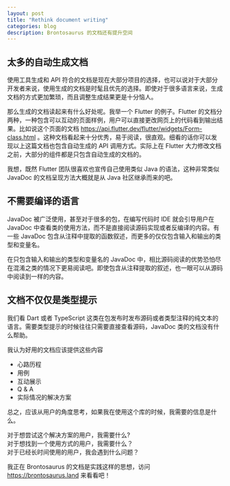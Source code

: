 ```yaml
---
layout: post
title: "Rethink document writing"
categories: blog
description: Brontosaurus 的文档还有提升空间
---
```


## 太多的自动生成文档

使用工具生成和 API 符合的文档是现在大部分项目的选择，也可以说对于大部分开发者来说，使用生成的文档是时髦且优先的选择。即使对于很多语言来说，生成文档的方式更加繁琐，而且调整生成结果更是十分恼人。

那么生成的文档读起来有什么好处呢。我举一个 Flutter 的例子。Flutter 的文档分两种，一种包含可以互动的页面样例，用户可以直接更改网页上的代码看到输出结果。比如说这个页面的文档 <https://api.flutter.dev/flutter/widgets/Form-class.html> 。这种文档看起来十分优秀，易于阅读，很直观。细看的话你可以发现以上这篇文档也包含自动生成的 API 调用方式。实际上在 Flutter 大力修改文档之前，大部分的组件都是只包含自动生成的文档的。

我想，既然 Flutter 团队很喜欢也宣传自己使用类似 Java 的语法，这种非常类似 JavaDoc 的文档呈现方法大概就是从 Java 社区继承而来的吧。

## 不需要编译的语言

JavaDoc 被广泛使用，甚至对于很多的包，在编写代码时 IDE 就会引导用户在 JavaDoc 中查看类的使用方法，而不是直接阅读源码实现或者反编译的内容。有一些 JavaDoc 包含从注释中提取的函数叙述，而更多的仅仅包含输入和输出的类型和变量名。

在只包含输入和输出的类型和变量名的 JavaDoc 中，相比源码阅读的优势恐怕尽在混淆之类的情况下更易阅读吧。即使包含从注释提取的叙述，也一眼可以从源码中阅读到一样的内容。

## 文档不仅仅是类型提示

我们看 Dart 或者 TypeScript 这类在包发布时发布源码或者类型注释的纯文本的语言。需要类型提示的时候往往只需要直接查看源码，JavaDoc 类的文档没有什么帮助。

我认为好用的文档应该提供这些内容

-   心路历程
-   用例
-   互动展示
-   Q & A
-   实际情况的解决方案

总之，应该从用户的角度思考，如果我在使用这个库的时候，我需要的信息是什么。

对于想尝试这个解决方案的用户，我需要什么?  
对于想找到一个使用方式的用户，我需要什么？  
对于已经长时间使用的用户，我会遇到什么问题？

我正在 Brontosaurus 的文档是实践这样的思想，访问 <https://brontosaurus.land> 来看看吧！
